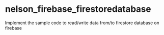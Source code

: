 # nelson_firebase_firestoredatabase
Implement the sample code to read/write data from/to firestore database on firebase
